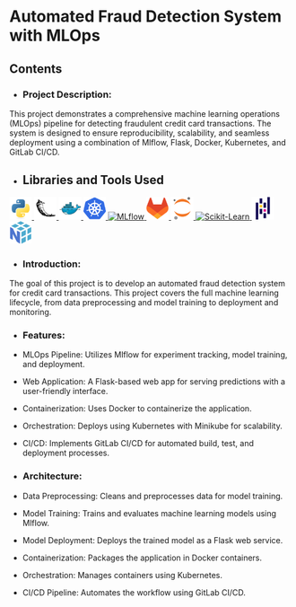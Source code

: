 # Automated Fraud Detection System with MLOps

## Contents

- ### Project Description:
This project demonstrates a comprehensive machine learning operations (MLOps) pipeline for detecting fraudulent credit card transactions. The system is designed to ensure reproducibility, scalability, and seamless deployment using a combination of Mlflow, Flask, Docker, Kubernetes, and GitLab CI/CD.

- ## Libraries and Tools Used

<p align="left">
  <a href="https://www.python.org/" target="_blank">
    <img src="https://raw.githubusercontent.com/devicons/devicon/master/icons/python/python-original.svg" alt="Python" width="40" height="40"/>
  </a>
  <a href="https://flask.palletsprojects.com/" target="_blank">
    <img src="https://raw.githubusercontent.com/devicons/devicon/master/icons/flask/flask-original.svg" alt="Flask" width="40" height="40"/>
  </a>
  <a href="https://www.docker.com/" target="_blank">
    <img src="https://raw.githubusercontent.com/devicons/devicon/master/icons/docker/docker-original.svg" alt="Docker" width="40" height="40"/>
  </a>
  <a href="https://kubernetes.io/" target="_blank">
    <img src="https://raw.githubusercontent.com/devicons/devicon/master/icons/kubernetes/kubernetes-plain.svg" alt="Kubernetes" width="40" height="40"/>
  </a>
  <a href="https://mlflow.org/" target="_blank">
    <img src="https://raw.githubusercontent.com/mlflow/mlflow/master/docs/source/_static/favicon.png" alt="MLflow" width="40" height="40"/>
  </a>
  <a href="https://gitlab.com/" target="_blank">
    <img src="https://raw.githubusercontent.com/devicons/devicon/master/icons/gitlab/gitlab-original.svg" alt="GitLab" width="40" height="40"/>
  </a>
  <a href="https://jupyter.org/" target="_blank">
    <img src="https://raw.githubusercontent.com/devicons/devicon/master/icons/jupyter/jupyter-original.svg" alt="Jupyter" width="40" height="40"/>
  </a>
  <a href="https://scikit-learn.org/" target="_blank">
    <img src="https://upload.wikimedia.org/wikipedia/commons/0/05/Scikit_learn_logo_small.svg" alt="Scikit-Learn" width="40" height="40"/>
  </a>
  <a href="https://pandas.pydata.org/" target="_blank">
    <img src="https://raw.githubusercontent.com/devicons/devicon/master/icons/pandas/pandas-original.svg" alt="Pandas" width="40" height="40"/>
  </a>
  <a href="https://numpy.org/" target="_blank">
    <img src="https://raw.githubusercontent.com/devicons/devicon/master/icons/numpy/numpy-original.svg" alt="NumPy" width="40" height="40"/>
  </a>
</p>




- ### Introduction:
The goal of this project is to develop an automated fraud detection system for credit card transactions. This project covers the full machine learning lifecycle, from data preprocessing and model training to deployment and monitoring.

- ### Features:
 - MLOps Pipeline: Utilizes Mlflow for experiment tracking, model training, and deployment.
 - Web Application: A Flask-based web app for serving predictions with a user-friendly interface.
 - Containerization: Uses Docker to containerize the application.
 - Orchestration: Deploys using Kubernetes with Minikube for scalability.
 - CI/CD: Implements GitLab CI/CD for automated build, test, and deployment processes.

- ### Architecture:
 - Data Preprocessing: Cleans and preprocesses data for model training.
 - Model Training: Trains and evaluates machine learning models using Mlflow.
 - Model Deployment: Deploys the trained model as a Flask web service.
 - Containerization: Packages the application in Docker containers.
 - Orchestration: Manages containers using Kubernetes.
 - CI/CD Pipeline: Automates the workflow using GitLab CI/CD.
